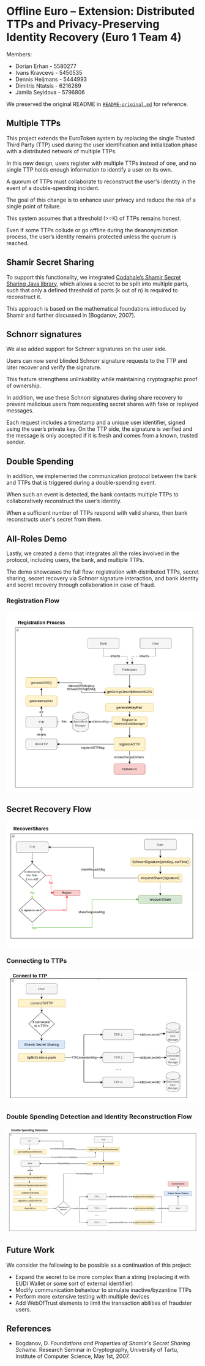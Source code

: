 # Offline Euro – Extension: Distributed TTPs and Privacy-Preserving Identity Recovery (Euro 1 Team 4)

Members:
- Dorian Erhan - 5580277
- Ivans Kravcevs - 5450535
- Dennis Heijmans - 5444993
- Dimitris Ntatsis - 6216269
- Jamila Seyidova - 5796806

We preserved the original README in [`README-original.md`](README-original.MD) for reference.

## Multiple TTPs
This project extends the EuroToken system by replacing the single Trusted Third Party (TTP) used during the user identification and initialization phase with a distributed network of multiple TTPs.

In this new design, users register with multiple TTPs instead of one, and no single TTP holds enough information to identify a user on its own.

A quorum of TTPs must collaborate to reconstruct the user's identity in the event of a double-spending incident.

The goal of this change is to enhance user privacy and reduce the risk of a single point of failure.


This system assumes that a threshold (>=K) of TTPs remains honest.

Even if some TTPs collude or go offline during the deanonymization process, the user’s identity remains protected unless the quorum is reached.

## Shamir Secret Sharing

To support this functionality, we integrated [Codahale’s Shamir Secret Sharing Java library](https://github.com/codahale/shamir), which allows a secret to be split into multiple parts, such that only a defined threshold of parts (k out of n) is required to reconstruct it.

This approach is based on the mathematical foundations introduced by Shamir and further discussed in [Bogdanov, 2007].

## Schnorr signatures

We also added support for Schnorr signatures on the user side.

Users can now send blinded Schnorr signature requests to the TTP and later recover and verify the signature.

This feature strengthens unlinkability while maintaining cryptographic proof of ownership.

In addition, we use these Schnorr signatures during share recovery to prevent malicious users from requesting secret shares with fake or replayed messages.

Each request includes a timestamp and a unique user identifier, signed using the user’s private key. On the TTP side, the signature is verified and the message is only accepted if it is fresh and comes from a known, trusted sender.

## Double Spending

In addition, we implemented the communication protocol between the bank and TTPs that is triggered during a double-spending event.

When such an event is detected, the bank contacts multiple TTPs to collaboratively reconstruct the user’s identity.

When a sufficient number of TTPs respond with valid shares, then bank reconstructs user's secret from them.

## All-Roles Demo

Lastly, we created a demo that integrates all the roles involved in the protocol, including users, the bank, and multiple TTPs.

The demo showcases the full flow: registration with distributed TTPs, secret sharing, secret recovery via Schnorr signature interaction, and bank identity and secret recovery through collaboration in case of fraud.


### Registration Flow 

![Registration and Recovery Flow](src/main/images/RegistrationFlow.png)

## Secret Recovery Flow

![Registration and Recovery Flow](src/main/images/RecoverSharesFlow.png)

### Connecting to TTPs

![Connect To TTP Flow](src/main/images/ConnectToTTPFlow.jpeg)

### Double Spending Detection and Identity Reconstruction Flow

![Double Spending Detection Flow](src/main/images/DoubleSpendingDetectionFlow.jpeg)

## Future Work

We consider the following to be possible as a continuation of this project:

- Expand the secret to be more complex than a string (replacing it with EUDI Wallet or some sort of external identifier)
- Modify communication behaviour to simulate inactive/byzantine TTPs
- Perform more extensive testing with multiple devices
- Add WebOfTrust elements to limit the transaction abilities of fraudster users.

## References

- Bogdanov, D. *Foundations and Properties of Shamir's Secret Sharing Scheme*. Research Seminar in Cryptography, University of Tartu, Institute of Computer Science, May 1st, 2007.
